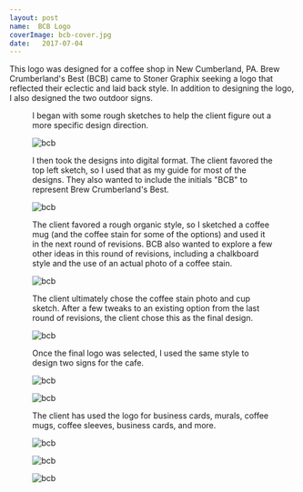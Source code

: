 ```yaml
---
layout: post
name:  BCB Logo
coverImage: bcb-cover.jpg
date:   2017-07-04
---
```


This logo was designed for a coffee shop in New Cumberland, PA. Brew Crumberland's Best (BCB) came to Stoner Graphix seeking a logo that reflected their eclectic and laid back style. In addition to designing the logo, I also designed the two outdoor signs.

<figure>
    <figcaption>
        <p>I began with some rough sketches to help the client figure out a more specific design direction.</p>
    </figcaption>
    <img src="../img/bcb-1.jpg" alt="bcb" />
</figure>
<figure>
    <figcaption>
        <p>I then took the designs into digital format. The client favored the top left sketch, so I used that as my guide for most of the designs. They also wanted to include the initials "BCB" to represent Brew Crumberland's Best.</p>
    </figcaption>
    <img src="../img/bcb-2.jpg" alt="bcb" />
</figure>
<figure>
    <figcaption>
        <p>The client favored a rough organic style, so I sketched a coffee mug (and the coffee stain for some of the options) and used it in the next round of revisions. BCB also wanted to explore a few other ideas in this round of revisions, including a chalkboard style and the use of an actual photo of a coffee stain.</p>
    </figcaption>
    <img src="../img/bcb-3.jpg" alt="bcb" />
</figure>
<figure>
    <figcaption>
        <p>The client ultimately chose the coffee stain photo and cup sketch. After a few tweaks to an existing option from the last round of revisions, the client chose this as the final design.</p>
    </figcaption>
    <img src="../img/bcb-4.jpg" alt="bcb" />
</figure>
<figure>
    <figcaption>
        <p>Once the final logo was selected, I used the same style to design two signs for the cafe.</p>
    </figcaption>
    <img src="../img/bcb-5.jpg" alt="bcb" />
</figure>
<figure>
    <img src="../img/bcb-6.jpg" alt="bcb" />
</figure>
<figure>
    <figcaption>
        <p>The client has used the logo for business cards, murals, coffee mugs, coffee sleeves, business cards, and more. </p>
    </figcaption>
    <img src="../img/bcb-7.jpg" alt="bcb" />
</figure>
<figure>
    <img src="../img/bcb-8.jpg" alt="bcb" />
</figure>
<figure>
    <img src="../img/bcb-9.jpg" alt="bcb" />
</figure>
